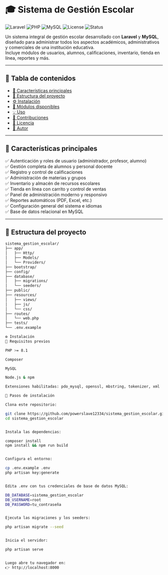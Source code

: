 # 🎓 Sistema de Gestión Escolar

![Laravel](https://img.shields.io/badge/Laravel-FF2D20?logo=laravel&logoColor=white)
![PHP](https://img.shields.io/badge/PHP-777BB4?logo=php&logoColor=white)
![MySQL](https://img.shields.io/badge/MySQL-4479A1?logo=mysql&logoColor=white)
![License](https://img.shields.io/badge/License-MIT-green)
![Status](https://img.shields.io/badge/Status-En%20Desarrollo-blue)

Un sistema integral de gestión escolar desarrollado con **Laravel** y **MySQL**, diseñado para administrar todos los aspectos académicos, administrativos y comerciales de una institución educativa.  
Incluye módulos de usuarios, alumnos, calificaciones, inventario, tienda en línea, reportes y más.  

---

## 🧭 Tabla de contenidos
- [🚀 Características principales](#-características-principales)
- [🧱 Estructura del proyecto](#-estructura-del-proyecto)
- [⚙️ Instalación](#️-instalación)
- [🧩 Módulos disponibles](#-módulos-disponibles)
- [💡 Uso](#-uso)
- [🤝 Contribuciones](#-contribuciones)
- [📄 Licencia](#-licencia)
- [👤 Autor](#-autor)

---

## 🚀 Características principales
✅ Autenticación y roles de usuario (administrador, profesor, alumno)  
✅ Gestión completa de alumnos y personal docente  
✅ Registro y control de calificaciones  
✅ Administración de materias y grupos  
✅ Inventario y almacén de recursos escolares  
✅ Tienda en línea con carrito y control de ventas  
✅ Panel de administración moderno y responsivo  
✅ Reportes automáticos (PDF, Excel, etc.)  
✅ Configuración general del sistema e idiomas  
✅ Base de datos relacional en MySQL  

---

## 🧱 Estructura del proyecto
```bash
sistema_gestion_escolar/
├── app/
│   ├── Http/
│   ├── Models/
│   └── Providers/
├── bootstrap/
├── config/
├── database/
│   ├── migrations/
│   └── seeders/
├── public/
├── resources/
│   ├── views/
│   ├── js/
│   └── css/
├── routes/
│   └── web.php
├── tests/
└── .env.example

⚙️ Instalación
🔹 Requisitos previos

PHP >= 8.1

Composer

MySQL

Node.js & npm

Extensiones habilitadas: pdo_mysql, openssl, mbstring, tokenizer, xml

🔹 Pasos de instalación

Clona este repositorio:

git clone https://github.com/powerslave12334/sistema_gestion_escolar.git
cd sistema_gestion_escolar


Instala las dependencias:

composer install
npm install && npm run build


Configura el entorno:

cp .env.example .env
php artisan key:generate


Edita .env con tus credenciales de base de datos MySQL:

DB_DATABASE=sistema_gestion_escolar
DB_USERNAME=root
DB_PASSWORD=tu_contraseña


Ejecuta las migraciones y los seeders:

php artisan migrate --seed


Inicia el servidor:

php artisan serve


Luego abre tu navegador en:
👉 http://localhost:8000